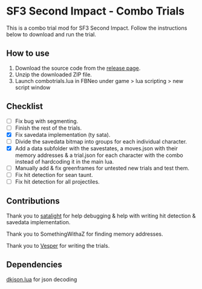 # SF3 Second Impact - Combo Trials

This is a combo trial mod for SF3 Second Impact. Follow the instructions below to download and run the trial.

## How to use

1. Download the source code from the [release page](https://github.com/ps-zita/2i-combotrials/releases/tag/v0.0.2-alpha).
2. Unzip the downloaded ZIP file.
3. Launch combotrials.lua in FBNeo under game > lua scripting > new script window

## Checklist

- [ ] Fix bug with segmenting.
- [ ] Finish the rest of the trials.
- [x] Fix savedata implementation (ty sata).
- [ ] Divide the savedata bitmap into groups for each individual character.
- [x] Add a data subfolder with the savestates, a moves.json with their memory addresses & a trial.json for each character with the combo instead of hardcoding it in the main lua.
- [ ] Manually add & fix greenframes for untested new trials and test them.
- [ ] Fix hit detection for sean taunt.
- [ ] Fix hit detection for all projectiles.

## Contributions
Thank you to [satalight](https://sata.li/ght/) for help debugging & help with writing hit detection & savedata implementation.

Thank you to SomethingWithaZ for finding memory addresses.

Thank you to [Vesper](https://www.youtube.com/@EXDSPRTS) for writing the trials.

## Dependencies
[dkjson.lua](https://github.com/LuaDist/dkjson) for json decoding
